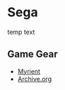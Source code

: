 # Sega

temp text

## Game Gear

- [Myrient](https://myrient.erista.me/files/No-Intro/Sega%20-%20Game%20Gear/)
- [Archive.org](https://archive.org/download/ni-roms/roms/Sega%20-%20Game%20Gear.zip/)
